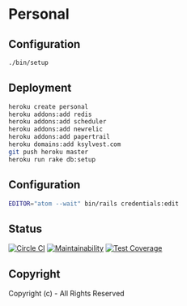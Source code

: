 # Personal

## Configuration

```bash
./bin/setup
```

## Deployment

```bash
heroku create personal
heroku addons:add redis
heroku addons:add scheduler
heroku addons:add newrelic
heroku addons:add papertrail
heroku domains:add ksylvest.com
git push heroku master
heroku run rake db:setup
```

## Configuration

```bash
EDITOR="atom --wait" bin/rails credentials:edit
```

## Status

[![Circle CI](https://circleci.com/gh/ksylvest/personal.svg?style=svg&circle-token=6e4ea9b30a1b2fef20c46dd20b75dd6e12fc2b81)](https://circleci.com/gh/ksylvest/personal)
[![Maintainability](https://api.codeclimate.com/v1/badges/6c1a7c3b1e87c843246e/maintainability)](https://codeclimate.com/github/ksylvest/personal/maintainability)
[![Test Coverage](https://api.codeclimate.com/v1/badges/6c1a7c3b1e87c843246e/test_coverage)](https://codeclimate.com/github/ksylvest/personal/test_coverage)

## Copyright

Copyright (c) - All Rights Reserved
